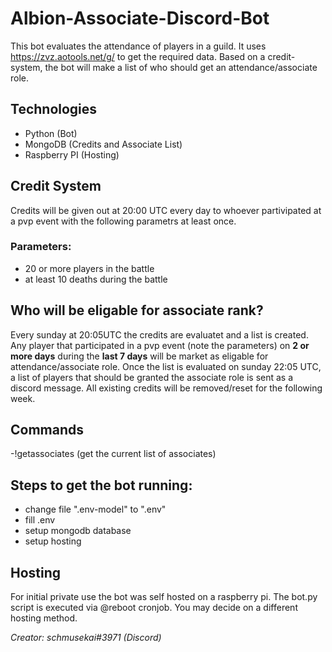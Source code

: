 # Albion-Associate-Discord-Bot
This bot evaluates the attendance of players in a guild. It uses https://zvz.aotools.net/g/ to get the required data. Based on a credit-system, the bot will make a list of who should get an attendance/associate role.

## Technologies
- Python (Bot)
- MongoDB (Credits and Associate List)
- Raspberry PI (Hosting)

## Credit System
Credits will be given out at 20:00 UTC every day to whoever partivipated at a pvp event with the following parametrs at least once.
### Parameters:
- 20 or more players in the battle
- at least 10 deaths during the battle

## Who will be eligable for associate rank?
Every sunday at 20:05UTC the credits are evaluatet and a list is created. Any player that participated in a pvp event (note the parameters) on **2 or more days** during the **last 7 days** will be market as eligable for attendance/associate role. Once the list is evaluated on sunday 22:05 UTC, a list of players that should be granted the associate role is sent as a discord message. All existing credits will be removed/reset for the following week.

## Commands
-!getassociates (get the current list of associates)

## Steps to get the bot running:
- change file ".env-model" to ".env"
- fill .env
- setup mongodb database
- setup hosting

## Hosting
For initial private use the bot was self hosted on a raspberry pi. The bot.py script is executed via @reboot cronjob. You may decide on a different hosting method.


_Creator: schmusekai#3971 (Discord)_
